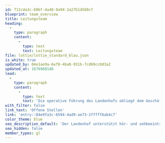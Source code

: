 ```yaml
---
id: f12cda3c-60bf-4a48-9a94-2a27b1d588cf
blueprint: team_overview
title: Leitungsteam
heading:
  -
    type: paragraph
    content:
      -
        type: text
        text: Leitungsteam
file: lottie/lottie_standard_blau.json
is_white: true
updated_by: 04e1ae9a-6ef8-4ba0-931b-7cd69cc0d3a2
updated_at: 1676968146
lead:
  -
    type: paragraph
    content:
      -
        type: text
        text: 'Die operative Führung des Landenhofs obliegt dem Geschäftsführer und dessen Stellvertreterin. Jedem Bereich stehen Leitungspersonen vor, die den Geschäftsführer in der operativen Leitung unterstützen. Der Geschäftsführer und die Bereichsleitenden bilden zusammen die Geschäftsleitung.'
with_filter: false
link_text: 'Offene Stellen'
link: 'entry::84e9fa3c-6594-4ad9-ae73-2fffff6ab4c7'
color_theme: blue
seo_description_default: 'Der Landenhof unterstützt hör- und sehbeeinträchtigte Kinder & Jugendliche in ihrem selbstbestimmten Leben durch Förderung ihrer Fähigkeiten & Entwicklung'
seo_hidden: false
member_types: gl
---
```

